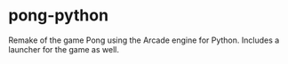# pong-python
Remake of the game Pong using the Arcade engine for Python. Includes a launcher for the game as well.
